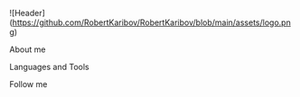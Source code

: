 ![Header] (https://github.com/RobertKaribov/RobertKaribov/blob/main/assets/logo.png)

About me

Languages and Tools

Follow me